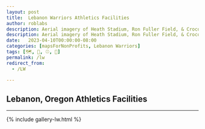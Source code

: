 ```yaml
---
layout: post
title:  Lebanon Warriors Athletics Facilities
author: roblabs
description: Aerial imagery of Heath Stadium, Ron Fuller Field, & Croco Field, Lebanon, Oregon.
description: Aerial imagery of Heath Stadium, Ron Fuller Field, & Croco Field, Lebanon, Oregon.
date:   2023-04-10T00:00:00-08:00
categories: [mapsForNonProfits, Lebanon Warriors]
tags: [🗺️, 🥎, ⚾️, 🏈]
permalink: /lw
redirect_from:
  - /LW

---
```


## Lebanon, Oregon Athletics Facilities

---

{% include gallery-lw.html %}